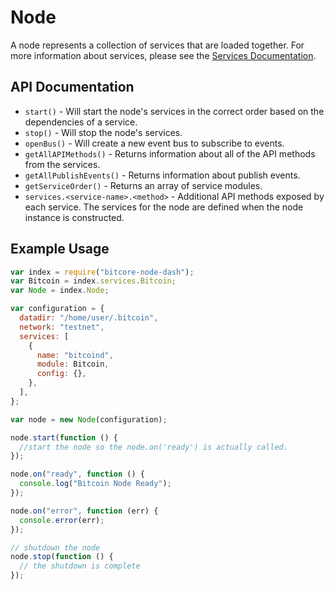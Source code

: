 # Node

A node represents a collection of services that are loaded together. For more information about services, please see the [Services Documentation](services.md).

## API Documentation

- `start()` - Will start the node's services in the correct order based on the dependencies of a service.
- `stop()` - Will stop the node's services.
- `openBus()` - Will create a new event bus to subscribe to events.
- `getAllAPIMethods()` - Returns information about all of the API methods from the services.
- `getAllPublishEvents()` - Returns information about publish events.
- `getServiceOrder()` - Returns an array of service modules.
- `services.<service-name>.<method>` - Additional API methods exposed by each service. The services for the node are defined when the node instance is constructed.

## Example Usage

```js
var index = require("bitcore-node-dash");
var Bitcoin = index.services.Bitcoin;
var Node = index.Node;

var configuration = {
  datadir: "/home/user/.bitcoin",
  network: "testnet",
  services: [
    {
      name: "bitcoind",
      module: Bitcoin,
      config: {},
    },
  ],
};

var node = new Node(configuration);

node.start(function () {
  //start the node so the node.on('ready') is actually called.
});

node.on("ready", function () {
  console.log("Bitcoin Node Ready");
});

node.on("error", function (err) {
  console.error(err);
});

// shutdown the node
node.stop(function () {
  // the shutdown is complete
});
```
